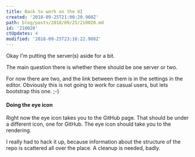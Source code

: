 ```yaml
---
title: Back to work on the UI
created: '2018-09-25T21:00:20.960Z'
path: blog/posts/2018/09/25/210020.md
id: '210020'
ctUpdates: 4
modified: '2018-09-25T23:16:22.988Z'
---
```

Okay I'm putting the server(s) aside for a bit.

The main question there is whether there should be one server or two.

For now there are two, and the link between them is in the settings in the editor. Obviously this is not going to work for casual users, but lets bootstrap this one. ;-)

#### Doing the eye icon

Right now the eye icon takes you to the GitHub page. That should be under a different icon, one for GitHub. The eye icon should take you to the rendering.

I really had to hack it up, because information about the structure of the repo is scattered all over the place. A cleanup is needed, badly.